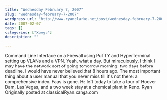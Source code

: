 ```yaml
---
title: "Wednesday February 7, 2007"
slug: "wednesday-february-7-2007"
wordpress_url: "http://www.ryanclarke.net/post/wednesday-february-7-2007/"
date: 2007-02-07
tags: []
categories: ["Xanga"]
description: ""

---
```


Command Line Interface on a Firewall using PuTTY and HyperTerminal setting up VLANs and a VPN.
Yeah, what a day. But miraculously, I think I may have the network sort of going tomorrow morning: two days before deadline. I would have never believed that 8 hours ago.
The most important thing about a user manual that you never miss till it's not there: a comprehensive index.
Faas is gone. He left today to take a tour of Hoover Dam, Las Vegas, and a two week stay at a chemical plant in Reno.
Ryan
Originally posted at classicalRyan.xanga.com
